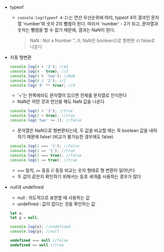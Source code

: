 - typeof

  - `console.log(typeof 4-2)`는 연산 우선순위에 따라, typeof 4의 결과인 문자열 'number'와 숫자 2의 뺄셈이 된다. 따라서 'number' - 2가 되고, 문자열과 숫자는 뺄셈을 할 수 없기 때문에, 결과는 NaN이 된다.
    > NaN : Not a Number
    > '', 0, NaN은 boolean으로 형변환 시 false로 나온다

- 자동 형변환

  ```javascript
  console.log(4 + '2'); //42
  console.log(4 - true); //3
  console.log(4 % 'two'); //NaN
  console.log(4 / '2'); //2
  console.log('4' ** true); //4
  ```

  + '+'는 한쪽에라도 문자열이 있으면 전체를 문자열로 인식한다
  + NaN은 어떤 것과 연산을 해도 NaN 값을 나온다

  ```javascript
  console.log(2 < '3'); //true
  console.log(2 > true); //true
  console.log('two' >= 1); //false
  ```

  + 문자열은 NaN으로 형변환되는데, 두 값을 비교할 때는 꼭 boolean 값을 내야 하기 때문에 false! (비교가 불가능한 경우에도 false)

  ```javascript
  console.log(1 === '1'); //false
  console.log(1 == '1'); //true
  console.log(1 === true); //false
  console.log(1 == true); //true
  ```

  + `===` 일치, `==` 동등 // 동등 비교는 숫자 형태로 형 변환이 일어난다
  + 두 값이 같은지 확인하기 위해서는 등호 세개를 사용하는 경우가 많다



+ null과 undefined

  + null : 의도적으로 표현할 때 사용하는 값
  + undefined : 값이 없다는 것을 확인하는 값

  ```javascript
  let x;
  let y = null;
  
  console.log(x); //undefined
  console.log(y); //null
  
  undefined === null //false
  undefined == null //true
  ```

  